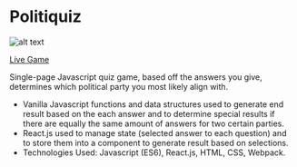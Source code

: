 # Politiquiz

![alt text](https://media.giphy.com/media/LWWmOmixwxU1OBYjND/giphy.gif)

[Live Game](https://thedonwind69.github.io/politiquiz/)

Single-page Javascript quiz game, based off the answers you give, determines which political party you most likely align with.
- Vanilla Javascript functions and data structures used to generate end result based on the each answer and to determine special results if there are equally the same amount of answers for two certain parties.
- React.js used to manage state (selected answer to each question) and to store them into a component to generate result based on selections.
- Technologies Used: Javascript (ES6), React.js, HTML, CSS, Webpack.